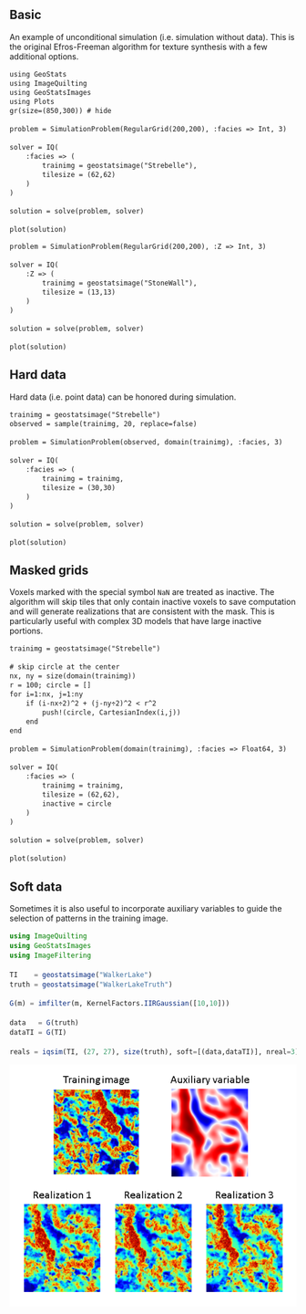 ## Basic

An example of unconditional simulation (i.e. simulation without data).
This is the original Efros-Freeman algorithm for texture synthesis with a
few additional options.

```@example basics
using GeoStats
using ImageQuilting
using GeoStatsImages
using Plots
gr(size=(850,300)) # hide

problem = SimulationProblem(RegularGrid(200,200), :facies => Int, 3)

solver = IQ(
    :facies => (
        trainimg = geostatsimage("Strebelle"),
        tilesize = (62,62)
    )
)

solution = solve(problem, solver)

plot(solution)
```

```@example basics
problem = SimulationProblem(RegularGrid(200,200), :Z => Int, 3)

solver = IQ(
    :Z => (
        trainimg = geostatsimage("StoneWall"),
        tilesize = (13,13)
    )
)

solution = solve(problem, solver)

plot(solution)
```

## Hard data

Hard data (i.e. point data) can be honored during simulation.

```@example basics
trainimg = geostatsimage("Strebelle")
observed = sample(trainimg, 20, replace=false)

problem = SimulationProblem(observed, domain(trainimg), :facies, 3)

solver = IQ(
    :facies => (
        trainimg = trainimg,
        tilesize = (30,30)
    )
)

solution = solve(problem, solver)

plot(solution)
```

## Masked grids

Voxels marked with the special symbol `NaN` are treated as inactive. The algorithm
will skip tiles that only contain inactive voxels to save computation and will
generate realizations that are consistent with the mask. This is particularly
useful with complex 3D models that have large inactive portions.

```@example basics
trainimg = geostatsimage("Strebelle")

# skip circle at the center
nx, ny = size(domain(trainimg))
r = 100; circle = []
for i=1:nx, j=1:ny
    if (i-nx÷2)^2 + (j-ny÷2)^2 < r^2
        push!(circle, CartesianIndex(i,j))
    end
end

problem = SimulationProblem(domain(trainimg), :facies => Float64, 3)

solver = IQ(
    :facies => (
        trainimg = trainimg,
        tilesize = (62,62),
        inactive = circle
    )
)

solution = solve(problem, solver)

plot(solution)
```

## Soft data

Sometimes it is also useful to incorporate auxiliary variables to
guide the selection of patterns in the training image.

```julia
using ImageQuilting
using GeoStatsImages
using ImageFiltering

TI    = geostatsimage("WalkerLake")
truth = geostatsimage("WalkerLakeTruth")

G(m) = imfilter(m, KernelFactors.IIRGaussian([10,10]))

data   = G(truth)
dataTI = G(TI)

reals = iqsim(TI, (27, 27), size(truth), soft=[(data,dataTI)], nreal=3)
```
![Soft data conditioning](images/soft.png)

